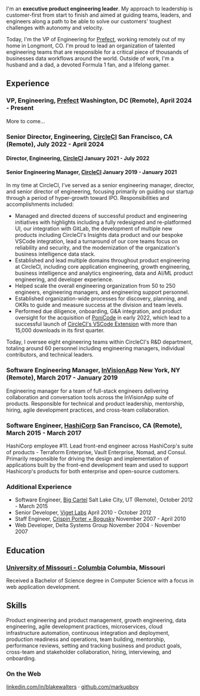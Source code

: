 I'm an **executive product engineering leader**. My approach to leadership is customer-first from start to finish and aimed at guiding teams, leaders, and engineers along a path to be able to solve our customers' toughest challenges with autonomy and velocity.

Today, I'm the VP of Engineering for [Prefect](https://www.prefect.io/), working remotely out of my home in Longmont, CO. I'm proud to lead an organization of talented engineering teams that are responsible for a critical piece of thousands of businesses data workflows around the world. Outside of work, I'm a husband and a dad, a devoted Formula 1 fan, and a lifelong gamer.

## Experience

### VP, Engineering, [Prefect](https://www.prefect.io) <time>Washington, DC (Remote), April 2024 - Present</time>

More to come&hellip;

### Senior Director, Engineering, [CircleCI](http://www.circleci.com) <time>San Francisco, CA (Remote), July 2022 - April 2024</time>

#### Director, Engineering, [CircleCI](http://www.circleci.com) <time>January 2021 - July 2022</time>

#### Senior Engineering Manager, [CircleCI](http://www.circleci.com) <time>January 2019 - January 2021</time>

In my time at CircleCI, I've served as a senior engineering manager, director, and senior director of engineering, focusing primarily on guiding our startup through a period of hyper-growth toward IPO. Responsibilities and accomplishments included:

- Managed and directed dozens of successful product and engineering initiatives with highlights including a fully redesigned and re-platformed UI, our integration with GitLab, the development of multiple new products including CircleCI's Insights data product and our bespoke VSCode integration, lead a turnaround of our core teams focus on reliability and security, and the modernization of the organization's business intelligence data stack.
- Established and lead multiple domains throughout product engineering at CircleCI, including core application engineering, growth engineering, business intelligence and analytics engineering, data and AI/ML product engineering, and developer experience.
- Helped scale the overall engineering organization from 50 to 250 engineers, engineering managers, and engineering support personnel.
- Established organization-wide processes for discovery, planning, and OKRs to guide and measure success at the division and team levels.
- Performed due diligence, onboarding, G&A integration, and product oversight for the acquisition of [PoniCode](https://www.ponicode.com/) in early 2022, which lead to a successful launch of [CircleCI's VSCode Extension](https://marketplace.visualstudio.com/items?itemName=circleci.circleci) with more than 15,000 downloads in its first quarter.

Today, I oversee eight engineering teams within CircleCI's R&D department, totaling around 60 personnel including engineering managers, individual contributors, and technical leaders.

### Software Engineering Manager, [InVisionApp](http://www.invisionapp.com) <time>New York, NY (Remote), March 2017 - January 2019</time>

Engineering manager for a team of full-stack engineers delivering collaboration and conversation tools across the InVisionApp suite of products. Responsible for technical and product leadership, mentorship, hiring, agile development practices, and cross-team collaboration.

### Software Engineer, [HashiCorp](http://www.hashicorp.com) <time>San Francisco, CA (Remote), March 2015 - March 2017</time>

HashiCorp employee #11. Lead front-end engineer across HashiCorp's suite of products - Terraform Enterprise, Vault Enterprise, Nomad, and Consul. Primarily responsible for driving the design and implementation of applications built by the front-end development team and used to support Hashicorp's products for both enterprise and open-source customers.

### Additional Experience

- Software Engineer, [Big Cartel](http://www.bigcartel.com) <time>Salt Lake City, UT (Remote), October 2012 - March 2015</time>
- Senior Developer, [Viget Labs](http://www.viget.com) <time>April 2010 - October 2012</time>
- Staff Engineer, [Crispin Porter + Bogusky](http://www.cpbgroup.com) <time>November 2007 - April 2010</time>
- Web Developer, Delta Systems Group <time>November 2004 - November 2007</time>

## Education

### [University of Missouri - Columbia](http://www.mizzou.edu/) <time>Columbia, Missouri</time>

Received a Bachelor of Science degree in Computer Science with a focus in web application development.

## Skills

Product engineering and product management, growth engineering, data engineering, agile development practices, microservices, cloud infrastructure automation, continuous integration and deployment, production readiness and operations, team building, mentorship, performance reviews, setting and tracking business and product goals, cross-team and stakeholder collaboration, hiring, interviewing, and onboarding.

### On the Web

[linkedin.com/in/blakewalters](http://www.linkedin.com/in/blakewalters) &middot; [github.com/markupboy](http://www.github.com/markupboy)

